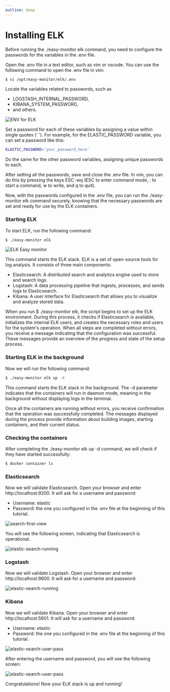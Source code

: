 ```yaml
---
outline: deep
---
```


# Installing ELK

Before running the ./easy-monitor elk command, you need to configure the passwords for the variables in the .env file.

Open the .env file in a text editor, such as vim or vscode. You can use the following command to open the .env file in vim:

```bash
$ vi /opt/easy-monitor/elk/.env
```

Locate the variables related to passwords, such as

- LOGSTASH_INTERNAL_PASSWORD,
- KIBANA_SYSTEM_PASSWORD,
- and others.

![ENV for ELK](/img/components/easy-monitor/easy-monitor-elk-env.png)

Set a password for each of these variables by assigning a value within single quotes (' '). For example, for the ELASTIC_PASSWORD variable, you can set a password like this:

```bash
ELASTIC_PASSWORD='your_password_here'
```

Do the same for the other password variables, assigning unique passwords to each.

After setting all the passwords, save and close the .env file. In vim, you can do this by pressing the keys ESC :wq (ESC to enter command mode, : to start a command, w to write, and q to quit).

Now, with the passwords configured in the .env file, you can run the ./easy-monitor elk command securely, knowing that the necessary passwords are set and ready for use by the ELK containers.

### Starting ELK

To start ELK, run the following command:

```bash
$ ./easy-monitor elk
```

![ELK Easy monitor](/img/components/easy-monitor/easy-monitor-elk.png)

This command starts the ELK stack. ELK is a set of open-source tools for log analysis. It consists of three main components:

- Elasticsearch: A distributed search and analytics engine used to store and search logs.
- Logstash: A data processing pipeline that ingests, processes, and sends logs to Elasticsearch.
- Kibana: A user interface for Elasticsearch that allows you to visualize and analyze stored data.

When you run $ ./easy-monitor elk, the script begins to set up the ELK environment. During this process, it checks if Elasticsearch is available, initializes the internal ELK users, and creates the necessary roles and users for the system's operation. When all steps are completed without errors, you receive a message indicating that the configuration was successful. These messages provide an overview of the progress and state of the setup process.

### Starting ELK in the background

Now we will run the following command:

```bash
$ ./easy-monitor elk up -d
```

This command starts the ELK stack in the background. The -d parameter indicates that the containers will run in daemon mode, meaning in the background without displaying logs in the terminal.

Once all the containers are running without errors, you receive confirmation that the operation was successfully completed. The messages displayed during the process provide information about building images, starting containers, and their current status.

### Checking the containers

After completing the ./easy-monitor elk up -d command, we will check if they have started successfully:

```bash
$ docker container ls
```

### Elasticsearch

Now we will validate Elasticsearch. Open your browser and enter http://localhost:9200. It will ask for a username and password:

- Username: elastic
- Password: the one you configured in the .env file at the beginning of this tutorial.

![search-first-view](/img/components/easy-monitor/elastic-search-first-view.png)

You will see the following screen, indicating that Elasticsearch is operational.

![elastic-search-running](/img/components/easy-monitor/elastic-search-running.png)

### Logstash

Now we will validate Logstash. Open your browser and enter http://localhost:9600. It will ask for a username and password:

![elastic-search-running](/img/components/easy-monitor/logstash-running.png)

### Kibana

Now we will validate Kibana. Open your browser and enter http://localhost:5601. It will ask for a username and password:

- Username: elastic
- Password: the one you configured in the .env file at the beginning of this tutorial.

![elastic-search-user-pass](/img/components/easy-monitor/elastic-search-user-pass.png)

After entering the username and password, you will see the following screen:

![elastic-search-user-pass](/img/components/easy-monitor/kibana-home-screen.png)

Congratulations! Now your ELK stack is up and running!
